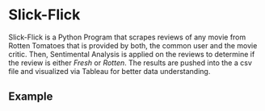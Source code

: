 # Slick-Flick

Slick-Flick is a Python Program that scrapes reviews of any movie from Rotten Tomatoes that is provided by both, the common user and the movie critic. Then, Sentimental Analysis is applied on the reviews to determine if the review is either *Fresh* or *Rotten*. The results are pushed into the a csv file and visualized via Tableau for better data understanding.

## Example

